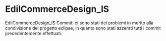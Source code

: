 # EdilCommerceDesign_IS
EdilCommerceDesign_IS
Commit: ci sono stati dei problemi in merito alla condivisione del progetto eclipse, in quanto sono stati azzerati tutti i commit precedentemente effettuati.
